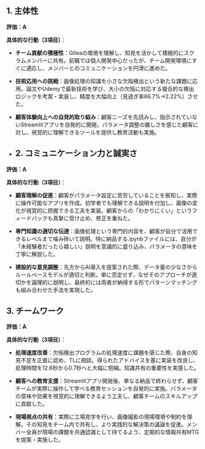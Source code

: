 ## 1. 主体性
**評価：A**

**具体的な行動（3項目）**：
- **チーム貢献の積極性**：Giteaの環境を理解し、知見を活かして積極的にスクラムメンバーに共有。前職では個人開発中心だったが、チーム開発環境にすぐに適応し、メンバーとのコミュニケーションを円滑に進めた。

- **技術応用への挑戦**：画像処理の知識を小さな欠陥検出という新たな課題に応用。論文やUdemyで最新技術を学び、大小の欠陥に対応する複合的な検出ロジックを考案・実装し、精度を大幅向上（見過ぎ率66.7%→2.22%）させた。

- **顧客体験向上への自発的取り組み**：顧客ニーズを先読みし、指示されていないStreamlitアプリを自発的に開発。パラメータ調整の難しさを感じた顧客に対し、視覚的に理解できるツールを提供し教育活動も実施。

- ## 2. コミュニケーション力と誠実さ
**評価：A**

**具体的な行動（3項目）**：
- **顧客理解の促進**：顧客がパラメータ設定に苦労していることを察知し、実際に操作可能なアプリを作成。初学者でも理解できる説明を付加し、画像の変化が視覚的に把握できる工夫を実装。顧客からの「わかりにくい」というフィードバックも真摯に受け止め、修正を重ねた。

- **専門知識の適切な伝達**：画像処理という専門的内容を、顧客が自分で活用できるレベルまで噛み砕いて説明。特に納品する.ipynbファイルには、自分が「未経験者だったら嬉しい」説明を意識的に盛り込み、パラメータの意味を丁寧に解説した。

- **建設的な意見調整**：先方からAI導入を提案された際、データ量の少なさからルールベースモデルが適切と判断。単に否定せず、なぜそのアプローチが適切かを論理的に説明し、最終的には両者が納得する形でパターンマッチングも組み合わせた手法を実現した。

## 3. チームワーク
**評価：A**

**具体的な行動（3項目）**：
- **処理速度改善**：欠陥検出プログラムの処理速度に課題を感じた際、自身の知見不足を正直に認め、TLに相談。得られたアドバイスを基に実装を改良し、処理時間を12.6秒から0.7秒へと大幅に短縮。知識共有の重要性を実感した。

- **顧客への教育支援**：Streamlitアプリ開発後、単なる納品で終わらせず、顧客チームが実際に操作して学べる教育セッションを自発的に実施。パラメータの意味や効果を視覚的に理解できるよう工夫し、顧客チームのスキルアップに貢献した。

- **現場視点の共有**：実際に工場見学を行い、画像撮影の現場環境や制約を理解。その知見をチーム内で共有し、より実践的な解決策の議論を促進。メンバー全員が現場の課題を共通認識として持てるよう、定期的な情報共有MTGを提案・実施した。
